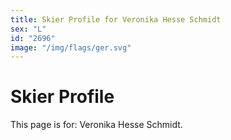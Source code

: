 ```yaml
---
title: Skier Profile for Veronika Hesse Schmidt
sex: "L"
id: "2696"
image: "/img/flags/ger.svg" 
---
```


# Skier Profile

This page is for: Veronika Hesse Schmidt.
    